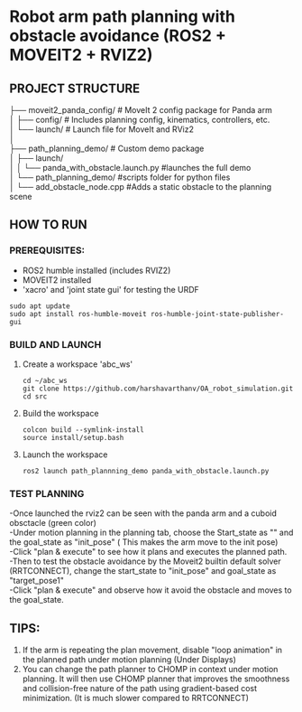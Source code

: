# Robot arm path planning with obstacle avoidance (ROS2 + MOVEIT2 + RVIZ2)

## PROJECT STRUCTURE
├── moveit2_panda_config/ # MoveIt 2 config package for Panda arm <br>
│ ├── config/ # Includes planning config, kinematics, controllers, etc. <br>
│ └── launch/ # Launch file for MoveIt and RViz2 <br>
│<br>
├── path_planning_demo/ # Custom demo package <br>
│ ├── launch/ <br>
│ │ └── panda_with_obstacle.launch.py #launches the full demo <br>
│ └── path_planning_demo/ #scripts folder for python files<br>
│   └── add_obstacle_node.cpp #Adds a static obstacle to the planning scene 

## HOW TO RUN
### PREREQUISITES:
- ROS2 humble installed (includes RVIZ2)
- MOVEIT2 installed
- 'xacro' and 'joint state gui' for testing the URDF

```
sudo apt update
sudo apt install ros-humble-moveit ros-humble-joint-state-publisher-gui
```

### BUILD AND LAUNCH
1. Create a workspace 'abc_ws'
   ```
   cd ~/abc_ws
   git clone https://github.com/harshavarthanv/OA_robot_simulation.git
   cd src
   ```
2. Build the workspace
   ```
   colcon build --symlink-install
   source install/setup.bash
   ```
3. Launch the workspace
   ```
   ros2 launch path_plannning_demo panda_with_obstacle.launch.py
   ```

### TEST PLANNING
-Once launched the rviz2 can be seen with the panda arm and a cuboid obsctacle (green color)<br>
-Under motion planning in the planning tab, choose the Start_state as "<current>" and the goal_state as "init_pose" ( This makes the arm move to the init pose)<br>
-Click "plan & execute" to see how it plans and executes the planned path.<br>
-Then to test the obstacle avoidance by the Moveit2 builtin default solver (RRTCONNECT), change the start_state to "init_pose" and goal_state as "target_pose1"<br>
-Click "plan & execute" and observe how it avoid the obstacle and moves to the goal_state.


## TIPS:
1. If the arm is repeating the plan movement, disable "loop animation" in the planned path under motion planning (Under Displays)
2. You can change the path planner to CHOMP in context under motion planning. It will then use CHOMP planner that improves the smoothness and collision-free nature of the path using gradient-based cost minimization. (It is much slower compared to RRTCONNECT)
